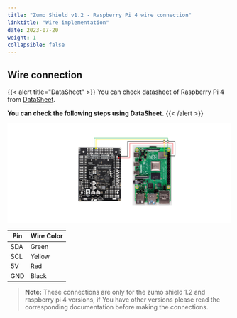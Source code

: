 ```yaml
---
title: "Zumo Shield v1.2 - Raspberry Pi 4 wire connection"
linktitle: "Wire implementation"
date: 2023-07-20
weight: 1
collapsible: false
---
```



## Wire connection

{{< alert title="DataSheet" >}}
You can check datasheet of Raspberry Pi 4 from [DataSheet](https://datasheets.raspberrypi.com/rpi4/raspberry-pi-4-datasheet.pdf).

**You can check the following steps using DataSheet.** 
{{< /alert >}}

![](zumo_shield-RPi_connection.png)



| Pin | Wire Color |
|-----|------------|
| SDA | Green      |
| SCL | Yellow     |
| 5V  | Red        |
| GND | Black      |


> **Note:** These connections are only for the zumo shield 1.2 and raspberry pi 4 versions, if You have other versions please read the corresponding documentation before making the connections.
